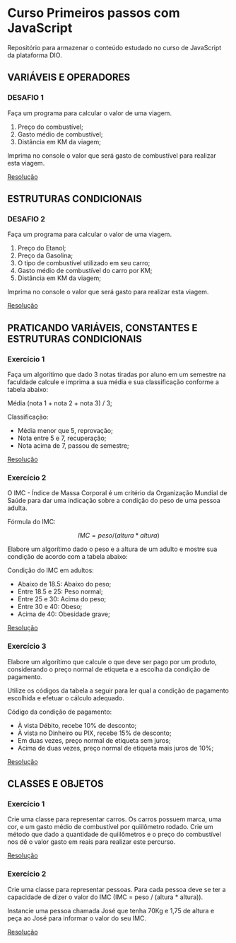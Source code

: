 # Curso Primeiros passos com JavaScript

Repositório para armazenar o conteúdo estudado no curso de JavaScript da plataforma DIO.

## VARIÁVEIS E OPERADORES

### DESAFIO 1

Faça um programa para calcular o valor de uma viagem.

1. Preço do combustível;
2. Gasto médio de combustível;
3. Distância em KM da viagem;

Imprima no console o valor que será gasto de combustível para realizar esta viagem.

[Resolução](/01-variaveis-e-operadores/desafio.md)

## ESTRUTURAS CONDICIONAIS

### DESAFIO 2

Faça um programa para calcular o valor de uma viagem.

1. Preço do Etanol;
2. Preço da Gasolina;
3. O tipo de combustível utilizado em seu carro;
4. Gasto médio de combustível do carro por KM;
5. Distância em KM da viagem;

Imprima no console o valor que será gasto para realizar esta viagem.

[Resolução](/02-estruturas-condicionais/desafio.md)

## PRATICANDO VARIÁVEIS, CONSTANTES E ESTRUTURAS CONDICIONAIS

### Exercício 1

Faça um algorítimo que dado 3 notas tiradas por aluno em um semestre na faculdade calcule e imprima a sua média e sua classificação conforme a tabela abaixo:

Média (nota 1 + nota 2 + nota 3) / 3;

Classificação:

* Média menor que 5, reprovação;
* Nota entre 5 e 7, recuperação;
* Nota acima de 7, passou de semestre;

[Resolução](/03-exercicios-praticos/ex1.md)

### Exercício 2

O IMC - Índice de Massa Corporal é um critério da Organização Mundial de Saúde para dar uma indicação sobre a condição do peso de uma pessoa adulta.

Fórmula do IMC:

$$
IMC = peso / (altura * altura)
$$

Elabore um algorítimo dado o peso e a altura de um adulto e mostre sua condição de acordo com a tabela abaixo:

Condição do IMC em adultos:

* Abaixo de 18.5: Abaixo do peso;
* Entre 18.5 e 25: Peso normal;
* Entre 25 e 30: Acima do peso;
* Entre 30 e 40: Obeso;
* Acima de 40: Obesidade grave;

[Resolução](/03-exercicios-praticos/ex2.md)

### Exercício 3

Elabore um algorítimo que calcule o que deve ser pago por um produto, considerando o preço normal de etiqueta e a escolha da condição de pagamento.

Utilize os códigos da tabela a seguir para ler qual a condição de pagamento escolhida e efetuar o cálculo adequado.

Código da condição de pagamento:

* À vista Débito, recebe 10% de desconto;
* À vista no Dinheiro ou PIX, recebe 15% de desconto;
* Em duas vezes, preço normal de etiqueta sem juros;
* Acima de duas vezes, preço normal de etiqueta mais juros de 10%;

[Resolução](/03-exercicios-praticos/ex3.md)

## CLASSES E OBJETOS

### Exercício 1

Crie uma classe para representar carros. Os carros possuem marca, uma cor, e um gasto médio de combustível por quiilômetro rodado. Crie um método que dado a quantidade de quiilômetros e o preço do combustível nos dê o valor gasto em reais para realizar este percurso.

[Resolução](/06-exercicios-objetos/ex1.md)

### Exercício 2

Crie uma classe para representar pessoas. Para cada pessoa deve se ter a capacidade de dizer o valor do IMC (IMC = peso / (altura * altura)).

Instancie uma pessoa chamada José que tenha 70Kg e 1,75 de altura e peça ao José para informar o valor do seu IMC.

[Resolução](/06-exercicios-objetos/ex2.md)